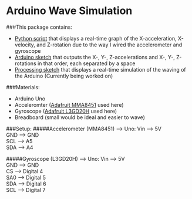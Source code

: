 # Arduino Wave Simulation

###This package contains:
- [Python script](Accelerometer-GyroData.py) that displays a real-time graph of the X-acceleration, X-velocity, and Z-rotation due to the way I wired the accelerometer and gyroscope
- [Arduino sketch](Accelerometer-Gyroscope-Sketch/Accelerometer-Gyroscope-Sketch.ino) that outputs the X-, Y-, Z-accelerations and X-, Y-, Z-rotations in that order, each separated by a space
- [Processing sketch](Wave_Simulation/Wave_Simulation.pde) that displays a real-time simulation of the waving of the Arduino (Currently being worked on)

###Materials:
- Arduino Uno
- Acceleromter ([Adafruit MMA8451](https://learn.adafruit.com/adafruit-mma8451-accelerometer-breakout/overview) used here)
- Gyroscope ([Adafruit L3GD20H](https://www.adafruit.com/products/1032) used here)
- Breadboard (small would be ideal and easier to wave)

###Setup:
#####Accelerometer (MMA8451) --> Uno:
Vin --> 5V  
GND --> GND  
SCL --> A5  
SDA --> A4  

#####Gyroscope (L3GD20H) --> Uno:
Vin --> 5V  
GND --> GND  
 CS --> Digital 4  
SA0 --> Digital 5  
SDA --> Digital 6  
SCL --> Digital 7  

